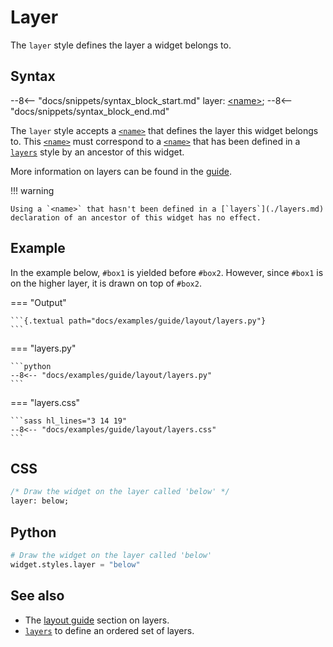 # Layer

The `layer` style defines the layer a widget belongs to.

## Syntax

--8<-- "docs/snippets/syntax_block_start.md"
layer: <a href="../css_types/name.md">&lt;name&gt;</a>;
--8<-- "docs/snippets/syntax_block_end.md"

The `layer` style accepts a [`<name>`](../css_types/name.md) that defines the layer this widget belongs to.
This [`<name>`](../css_types/name.md) must correspond to a [`<name>`](../css_types/name.md) that has been defined in a [`layers`](./layers.md) style by an ancestor of this widget.

More information on layers can be found in the [guide](../guide/layout.md#layers).

!!! warning

    Using a `<name>` that hasn't been defined in a [`layers`](./layers.md) declaration of an ancestor of this widget has no effect.

## Example

In the example below, `#box1` is yielded before `#box2`.
However, since `#box1` is on the higher layer, it is drawn on top of `#box2`.

[//]: # (NOTE: the example below also appears in the guide and 'layers.md'.)

=== "Output"

    ```{.textual path="docs/examples/guide/layout/layers.py"}
    ```

=== "layers.py"

    ```python
    --8<-- "docs/examples/guide/layout/layers.py"
    ```

=== "layers.css"

    ```sass hl_lines="3 14 19"
    --8<-- "docs/examples/guide/layout/layers.css"
    ```

## CSS

```sass
/* Draw the widget on the layer called 'below' */
layer: below;
```

## Python

```python
# Draw the widget on the layer called 'below'
widget.styles.layer = "below"
```

## See also

 - The [layout guide](../guide/layout.md#layers) section on layers.
 - [`layers`](./layers.md) to define an ordered set of layers.

